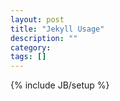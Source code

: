 ```yaml
---
layout: post
title: "Jekyll Usage"
description: ""
category: 
tags: []
---
```

{% include JB/setup %}
